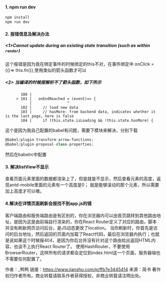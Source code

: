 #### 1. npm run dev
```javascript
npm install
npm run dev
```

#### 2. 报错信息及解决办法
##### <1>Cannot update during an existing state transition (such as within `render`)
这个报错是因为我在绑定事件的时候绑定的this不对，在事件绑定中 onClick = {()=> this.fn()},使用类似的箭头函数才可以
##### <2>   当编译的时候报解析不了箭头函数，如下所示
           100 |
         > 101 |   onEndReached = (event)=> {
               |                ^
           102 |     // load new data
           103 |     // hasMore: from backend data, indicates whether it is the last page, here is false
           104 |     if (this.state.isLoading && !this.state.hasMore) {
这个是因为我自己配置的babel有问题，需要下模块来解决，分别下载    
```javascript
@babel/plugin-transform-arrow-functions;
@babel/plugin-proposal-class-properties;
```
然后在babelrc中配置

#### 3. 解决listView不显示
查看页面元素里面的数据都渲染上了，但是就是不显示，然后查看元素的高度，返现antd-mobile里面的元素有一个高度是0；
就是能够滚动的那个元素，所以需要加上高度才可以嗷。

#### 4.解决在详情页面刷新会报找不到app.js的错

客户端路由和服务端路由是有区别的，你在浏览器内可以由首页跳转到其他路由地址，是因为这是由前端自行渲染的，你在React Router定义了对应的路由，脚本并没有刷新网页访问后台，是JS动态更改了location。
当你刷新时，你首先是访问的后台地址，然后返回的页面内加载了React代码，最后在浏览器内执行；也就是说如果这个时候报404，是因为你后台并没有针对这个路由给出返回HTML内容，也谈不上执行React Router了。
使用HashRouter，不要使用BrowserRouter，这样所有的请求都会定位到index.html这一个页面，服务器端也不需要任何配置了。

作者：_鸭鸭
链接：https://www.jianshu.com/p/ffb7e3445414
来源：简书
著作权归作者所有。商业转载请联系作者获得授权，非商业转载请注明出处。